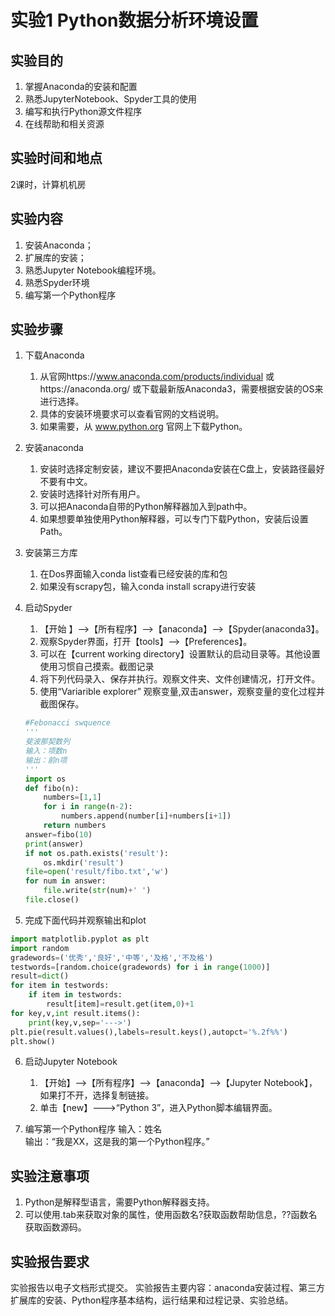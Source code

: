 # 实验1   Python数据分析环境设置
## 实验目的
1. 掌握Anaconda的安装和配置
2. 熟悉JupyterNotebook、Spyder工具的使用
3. 编写和执行Python源文件程序
4. 在线帮助和相关资源

## 实验时间和地点
2课时，计算机机房

## 实验内容
1. 安装Anaconda；
2. 扩展库的安装；
3. 熟悉Jupyter Notebook编程环境。
4. 熟悉Spyder环境
5. 编写第一个Python程序

## 实验步骤
1. 下载Anaconda
    1. 从官网https://www.anaconda.com/products/individual 或https://anaconda.org/ 或下载最新版Anaconda3，需要根据安装的OS来进行选择。
    2. 具体的安装环境要求可以查看官网的文档说明。
    3. 如果需要，从 www.python.org 官网上下载Python。
    
2. 安装anaconda
    1. 安装时选择定制安装，建议不要把Anaconda安装在C盘上，安装路径最好不要有中文。
    2. 安装时选择针对所有用户。
    3. 可以把Anaconda自带的Python解释器加入到path中。
    4. 如果想要单独使用Python解释器，可以专门下载Python，安装后设置Path。
    
3. 安装第三方库
    1. 在Dos界面输入conda list查看已经安装的库和包
    2. 如果没有scrapy包，输入conda install scrapy进行安装
    
4. 启动Spyder
    1. 【开始 】-->【所有程序】-->【anaconda】-->【Spyder(anaconda3】。
    2. 观察Spyder界面，打开【tools】-->【Preferences】。
    3. 可以在【current working directory】设置默认的启动目录等。其他设置使用习惯自己摸索。截图记录
    4. 将下列代码录入、保存并执行。观察文件夹、文件创建情况，打开文件。
    5. 使用“Variarible explorer” 观察变量,双击answer，观察变量的变化过程并截图保存。
    ```python
    #Febonacci swquence
    '''
    斐波那契数列
    输入：项数n
    输出：前n项
    '''
    import os
    def fibo(n):
        numbers=[1,1]
        for i in range(n-2):
            numbers.append(number[i]+numbers[i+1])
        return numbers
    answer=fibo(10)
    print(answer)
    if not os.path.exists('result'):
        os.mkdir('result')
    file=open('result/fibo.txt','w')
    for num in answer:
        file.write(str(num)+' ')
    file.close()
    ```
    
5. 完成下面代码并观察输出和plot
```python
import matplotlib.pyplot as plt
import random
gradewords=('优秀','良好','中等','及格','不及格')
testwords=[random.choice(gradewords) for i in range(1000)]
result=dict()
for item in testwords:
    if item in testwords:
        result[item]=result.get(item,0)+1
for key,v,int result.items():
    print(key,v,sep='--->')
plt.pie(result.values(),labels=result.keys(),autopct='%.2f%%')
plt.show()
```
6. 启动Jupyter Notebook
    1. 【开始】-->【所有程序】-->【anaconda】-->【Jupyter Notebook】，如果打不开，选择复制链接。
    2. 单击【new】--->“Python 3”，进入Python脚本编辑界面。

7. 编写第一个Python程序
    输入：姓名  
    输出：“我是XX，这是我的第一个Python程序。”

## 实验注意事项
1. Python是解释型语言，需要Python解释器支持。
2. 可以使用.tab来获取对象的属性，使用函数名?获取函数帮助信息，??函数名获取函数源码。

## 实验报告要求
实验报告以电子文档形式提交。
实验报告主要内容：anaconda安装过程、第三方扩展库的安装、Python程序基本结构，运行结果和过程记录、实验总结。